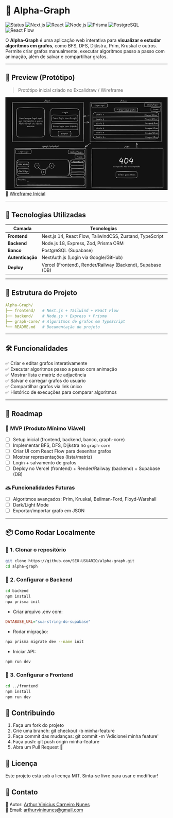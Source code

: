 # 🔺 Alpha-Graph
![Status](https://img.shields.io/badge/status-Em%20Desenvolvimento-yellow?style=for-the-badge&logo=github)
![Next.js](https://img.shields.io/badge/Next.js-0D1117?style=for-the-badge&logo=next.js)
![React](https://img.shields.io/badge/React-0D1117?style=for-the-badge&logo=react)
![Node.js](https://img.shields.io/badge/Node.js-0D1117?style=for-the-badge&logo=node.js&logoColor=green)
![Prisma](https://img.shields.io/badge/Prisma-0D1117?style=for-the-badge&logo=prisma)
![PostgreSQL](https://img.shields.io/badge/PostgreSQL-0D1117?style=for-the-badge&logo=postgresql)
![React Flow](https://img.shields.io/badge/React%20Flow-Graph%20Editor-purple?style=for-the-badge)


O **Alpha-Graph** é uma aplicação web interativa para **visualizar e estudar algoritmos em grafos**, como BFS, DFS, Dijkstra, Prim, Kruskal e outros.  
Permite criar grafos manualmente, executar algoritmos passo a passo com animação, além de salvar e compartilhar grafos.

---

## 📸 Preview (Protótipo)

> Protótipo inicial criado no Excalidraw / Wireframe

![Protótipo de baixa fidelidade](image.png)     
📌 [Wireframe Inicial](https://excalidraw.com/#json=RYSTbwH_KI0lT_wQixDsY,E9Aj_8E8ZWcVeAsqkO79VA)

---

## 🚀 Tecnologias Utilizadas

| Camada       | Tecnologias                                                     |
|--------------|-----------------------------------------------------------------|
| **Frontend** | Next.js 14, React Flow, TailwindCSS, Zustand, TypeScript       |
| **Backend**  | Node.js 18, Express, Zod, Prisma ORM                           |
| **Banco**    | PostgreSQL (Supabase)                                          |
| **Autenticação** | NextAuth.js (Login via Google/GitHub)                     |
| **Deploy**   | Vercel (Frontend), Render/Railway (Backend), Supabase (DB)     |

---

## 📂 Estrutura do Projeto

```yml
Alpha-Graph/
├── frontend/   # Next.js + Tailwind + React Flow
├── backend/    # Node.js + Express + Prisma
├── graph-core/ # Algoritmos de grafos em TypeScript
└── README.md   # Documentação do projeto
```

---

## 🛠 Funcionalidades

✅ Criar e editar grafos interativamente  
✅ Executar algoritmos passo a passo com animação  
✅ Mostrar lista e matriz de adjacência  
✅ Salvar e carregar grafos do usuário  
✅ Compartilhar grafos via link único  
✅ Histórico de execuções para comparar algoritmos  

---

## 📅 Roadmap

### 🚩 **MVP (Produto Mínimo Viável)**
- [ ] Setup inicial (frontend, backend, banco, graph-core)
- [ ] Implementar BFS, DFS, Dijkstra no `graph-core`
- [ ] Criar UI com React Flow para desenhar grafos
- [ ] Mostrar representações (lista/matriz)
- [ ] Login + salvamento de grafos
- [ ] Deploy no Vercel (frontend) + Render/Railway (backend) + Supabase (DB)

### 🔜 **Funcionalidades Futuras**
- [ ] Algoritmos avançados: Prim, Kruskal, Bellman-Ford, Floyd-Warshall
- [ ] Dark/Light Mode
- [ ] Exportar/importar grafo em JSON

---

## 📦 Como Rodar Localmente

### 🔹 1. Clonar o repositório
```bash
git clone https://github.com/SEU-USUARIO/alpha-graph.git
cd alpha-graph
```
### 🔹 2. Configurar o Backend
```bash
cd backend
npm install
npx prisma init
```
- Criar arquivo .env com:
```ini
DATABASE_URL="sua-string-do-supabase"
```
- Rodar migração:
```bash
npx prisma migrate dev --name init
```
- Iniciar API:
```bash
npm run dev
```
### 🔹 3. Configurar o Frontend
```bash
cd ../frontend
npm install
npm run dev
```

## 🤝 Contribuindo
1. Faça um fork do projeto
2. Crie uma branch: git checkout -b minha-feature
3. Faça commit das mudanças: git commit -m 'Adicionei minha feature'
4. Faça push: git push origin minha-feature
5. Abra um Pull Request 🎉

## 📜 Licença
Este projeto está sob a licença MIT.
Sinta-se livre para usar e modificar!

## 📌 Contato
💼 Autor: [Arthur Vinicius Carneiro Nunes](https://github.com/ApenasUmSonhador)    
📧 Email: [arthurvininunes@gmail.com](mailto:arthurvininunes@gmail.com)

